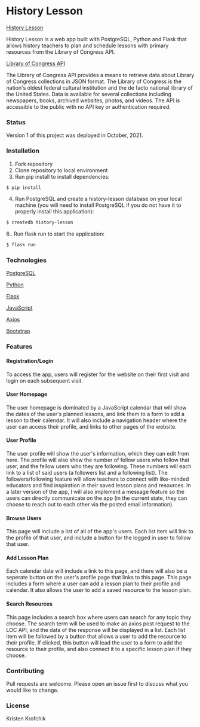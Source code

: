# History Lesson

[History Lesson](https://history-lesson.herokuapp.com)

History Lesson is a web app built with PostgreSQL, Python and Flask that allows history teachers to plan and schedule lessons with primary resources from the Library of Congress API.

[Library of Congress API](https://www.loc.gov/apis/json-and-yaml/)

The Library of Congress API provides a means to retrieve data about Library of Congress collections in JSON format. The Library of Congress is the nation's oldest federal cultural institution and the de facto national library of the United States. Data is available for several collections including newspapers, books, archived websites, photos, and videos. The API is accessible to the public with no API key or authentication required. 

### Status
Version 1 of this project was deployed in October, 2021. 

### Installation

1. Fork repository
2. Clone repository to local environment
3. Run pip install to install dependencies:

```bash
$ pip install
```

4. Run PostgreSQL and create a history-lesson database on your local machine (you will need to install PostgreSQL if you do not have it to properly install this application):

```bash
$ createdb history-lesson
```

6.. Run flask run to start the application:

```bash
$ flask run
```

### Technologies

[PostgreSQL](https://www.postgresql.org/docs/)

[Python](https://docs.python.org/3.9/)

[Flask](https://flask.palletsprojects.com/en/2.0.x/)

[JavaScript](https://developer.mozilla.org/en-US/docs/Web/JavaScript)

[Axios](https://axios-http.com/docs/intro)

[Bootstrap](https://getbootstrap.com/docs/4.1/getting-started/introduction/)

### Features

#### Registration/Login

To access the app, users will register for the website on their first visit and login on each subsequent visit. 

#### User Homepage

The user homepage is dominated by a JavaScript calendar that will show the dates of the user's planned lessons, and link them to a form to add a lesson to their calendar. It will also include a navigation header where the user can access their profile, and links to other pages of the website.

#### User Profile

The user profile will show the user's information, which they can edit from here. The profile will also show the number of fellow users who follow that user, and the fellow users who they are following. These numbers will each link to a list of said users (a followers list and a following list). The followers/following feature will allow teachers to connect with like-minded educators and find inspiration in their saved lesson plans and resources. In a later version of the app, I will also implement a message feature so the users can directly communicate on the app (in the current state, they can choose to reach out to each other via the posted email information). 

#### Browse Users

This page will include a list of all of the app's users. Each list item will link to the profile of that user, and include a button for the logged in user to follow that user.

#### Add Lesson Plan

Each calendar date will include a link to this page, and there will also be a seperate button on the user's profile page that links to this page. This page includes a form where a user can add a lesson plan to their profile and calendar. It also allows the user to add a saved resource to the lesson plan.  

#### Search Resources

This page includes a search box where users can search for any topic they choose. The search term will be used to make an axios post request to the LOC API, and the data of the response will be displayed in a list. Each list item will be followed by a button that allows a user to add the resource to their profile. If clicked, this button will lead the user to a form to add the resource to their profile, and also connect it to a specific lesson plan if they choose. 

### Contributing
Pull requests are welcome. Please open an issue first to discuss what you would like to change.

### License
Kristen Krofchik
